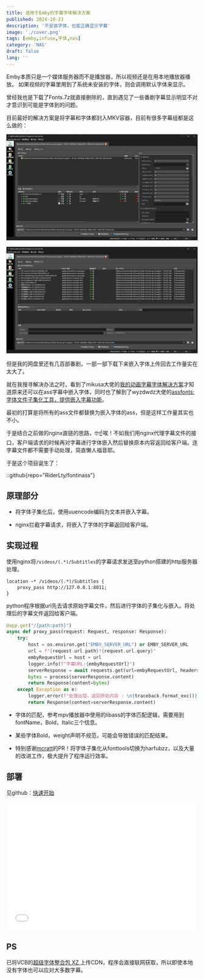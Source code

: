 ```yaml
---
title: 适用于Emby的字幕字体解决方案
published: 2024-10-23
description: '不安装字体，也能正确显示字幕'
image: './cover.png'
tags: [emby,infuse,字体,nas]
category: 'NAS'
draft: false 
lang: ''
---
```


Emby本质只是一个媒体服务器而不是播放器，所以视频还是在用本地播放器播放。
如果视频的字幕里用到了系统未安装的字体，则会调用默认字体来显示。

曾经我也是下载了Fonts.7z就直接删除的，直到遇见了一些番剧字幕显示明显不对才意识到可能是字体到的问题。

目前最好的解决方案是将字幕和字体都封入MKV容器，目前有很多字幕组都是这么做的：

![MKVTOOLNIX01](MKVTOOLNIX01.png)

![MKVTOOLNIX02](MKVTOOLNIX02.png)

但是我的网盘里还有几百部番剧，一部一部下载下来嵌入字体上传回去工作量实在太大了。

就在我搜寻解决办法之时，看到了mikusa大佬的[我的动画字幕字体解决方案](https://www.himiku.com/archives/my-solution-for-perfect-anime-subtitle-fonts.html)才知道原来还可以在ass字幕中嵌入字体，同时也了解到了wyzdwdz大佬的[assfonts: 字体文件子集化工具，提供嵌入字幕功能](https://bbs.acgrip.com/thread-9897-1-1.html)。

最初的打算是将所有的ass文件都替换为嵌入字体的ass，但是这样工作量其实也不小。

于是结合之前做的nginx直链的思路，🤓☝️唉！不如我们用nginx代理字幕文件的接口，客户端请求的时候再对字幕进行字体嵌入然后替换原本内容返回给客户端。连字幕文件都不需要手动处理，简直懒人福音耶。

于是这个项目诞生了：

::github{repo="RiderLty/fontinass"}

## 原理部分

* 将字体子集化后，使用uuencode编码为文本并嵌入字幕。

* nginx拦截字幕请求，将嵌入了字体的字幕返回给客户端。

## 实现过程

使用nginx将```/videos/(.*)/Subtitles```的字幕请求发送至python搭建的http服务器处理。
```nginx
location ~* /videos/(.*)/Subtitles {
    proxy_pass http://127.0.0.1:8011;
}
```

python程序根据url先去请求原始字幕文件，然后进行字体的子集化与嵌入。将处理后的字幕文件返回给客户端。

```python
@app.get("/{path:path}")
async def proxy_pass(request: Request, response: Response):
    try:
        host = os.environ.get("EMBY_SERVER_URL") or EMBY_SERVER_URL
        url = f"{request.url.path}?{request.url.query}"
        embyRequestUrl = host + url
        logger.info(f"字幕URL:{embyRequestUrl}")
        serverResponse = await requests.get(url=embyRequestUrl, headers=request.headers)
        bytes = process(serverResponse.content)
        return Response(content=bytes)
    except Exception as e:
        logger.error(f"处理出错，返回原始内容 : \n{traceback.format_exc()}")
        return Response(content=serverResponse.content)
```

* 字体的匹配，参考mpv播放器中使用的libass的字体匹配逻辑，需要用到fontName，Bold，Italic三个信息。

* 某些字体Bold，weight声明不规范，可能会导致错误的匹配结果。

* 特别感谢[mcratt](https://github.com/mcratt)的PR！将字体子集化从fonttools切换为harfubzz，以及大量的改进工作，极大提升了程序运行效率。


## 部署

见github：[快速开始](https://github.com/RiderLty/fontinass?tab=readme-ov-file#%E5%BF%AB%E9%80%9F%E5%BC%80%E5%A7%8B)

<iframe width="100%" height="337"src="//player.bilibili.com/player.html?isOutside=true&aid=112988526742369&bvid=BV1e1p2eMEVP&cid=500001654840948&p=1" scrolling="no" border="0" frameborder="no" framespacing="0" allowfullscreen="true"></iframe>


## PS

已将VCB的[超级字体整合包 XZ ](https://vcb-s.com/archives/1114)上传CDN，程序会直接联网获取，所以即使本地没有字体也可以应对大多数字幕。